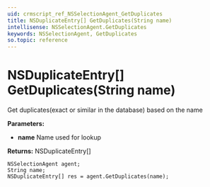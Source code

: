 ```yaml
---
uid: crmscript_ref_NSSelectionAgent_GetDuplicates
title: NSDuplicateEntry[] GetDuplicates(String name)
intellisense: NSSelectionAgent.GetDuplicates
keywords: NSSelectionAgent, GetDuplicates
so.topic: reference
---
```


# NSDuplicateEntry[] GetDuplicates(String name)

Get duplicates(exact or similar in the database) based on the name

**Parameters:**
 - **name** Name used for lookup

**Returns:** NSDuplicateEntry[]

```crmscript
NSSelectionAgent agent;
String name;
NSDuplicateEntry[] res = agent.GetDuplicates(name);
```

